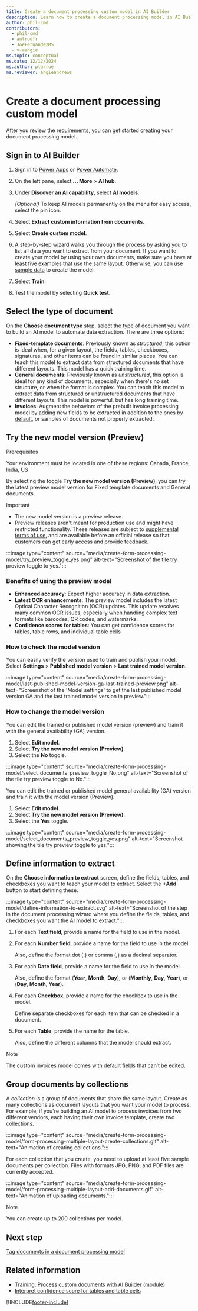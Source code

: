 ```yaml
---
title: Create a document processing custom model in AI Builder
description: Learn how to create a document processing model in AI Builder.
author: phil-cmd
contributors:
  - phil-cmd
  - antrodfr
  - JoeFernandezMS
  - v-aangie
ms.topic: conceptual
ms.date: 12/12/2024
ms.author: plarrue
ms.reviewer: angieandrews
---
```


# Create a document processing custom model

After you review the [requirements](form-processing-model-requirements.md), you can get started creating your document processing model.

## Sign in to AI Builder

1. Sign in to [Power Apps](https://make.powerapps.com/) or [Power Automate](https://make.powerautomate.com).
1. On the left pane, select **... More** > **AI hub**.
1. Under **Discover an AI capability**, select **AI models**.

    *(Optional)* To keep AI models permanently on the menu for easy access, select the pin icon.

1. Select **Extract custom information from documents**.
1. Select **Create custom model**.
1. A step-by-step wizard walks you through the process by asking you to list all data you want to extract from your document. If you want to create your model by using your own documents, make sure you have at least five examples that use the same layout. Otherwise, you can [use sample data](form-processing-sample-data.md) to create the model.
1. Select **Train**.
1. Test the model by selecting **Quick test**.

## Select the type of document

On the **Choose document type** step, select the type of document you want to build an AI model to automate data extraction. There are three options:

- **Fixed-template documents**: Previously known as *structured*, this option is ideal when, for a given layout, the fields, tables, checkboxes, signatures, and other items can be found in similar places. You can teach this model to extract data from structured documents that have different layouts. This model has a quick training time.
- **General documents**: Previously known as *unstructured*, this option is ideal for any kind of documents, especially when there's no set structure, or when the format is complex. You can teach this model to extract data from structured or unstructured documents that have different layouts. This model is powerful, but has long training time.
- **Invoices**: Augment the behaviors of the prebuilt invoice processing model by adding new fields to be extracted in addition to the ones by [default](prebuilt-invoice-processing.md#model-output), or samples of documents not properly extracted.

## Try the new model version (Preview)

Prerequisites

Your environment must be located in one of these regions:
Canada, France, India, US

By selecting the toggle **Try the new model version (Preview)**, you can try the latest preview model version for Fixed template documents and General documents.

> [!IMPORTANT]
> - The new model version is a preview release.
> - Preview releases aren't meant for production use and might have restricted functionality. These releases are subject to [supplemental terms of use](https://www.microsoft.com/en-us/business-applications/legal/supp-powerplatform-preview/), and are available before an official release so that customers can get early access and provide feedback.

:::image type="content" source="media/create-form-processing-model/try_preview_toggle_yes.png" alt-text="Screenshot of the tile try preview toggle to yes.":::

### Benefits of using the preview model

- **Enhanced accuracy**: Expect higher accuracy in data extraction.
- **Latest OCR enhancements**: The preview model includes the latest Optical Character Recognition (OCR) updates. This update resolves many common OCR issues, especially when handling complex text formats like barcodes, QR codes, and watermarks.
- **Confidence scores for tables**: You can get confidence scores for tables, table rows, and individual table cells

### How to check the model version

You can easily verify the version used to train and publish your model. Select **Settings** > **Published model version** > **Last trained model version**.

:::image type="content" source="media/create-form-processing-model/last-published-model-version-ga-last-trained-preview.png" alt-text="Screenshot of the 'Model settings' to get the last published model version GA and the last trained model version in preview.":::

### How to change the model version

You can edit the trained or published model version (preview) and train it with the general availability (GA) version.

1. Select **Edit model**.
1. Select **Try the new model version (Preview)**.
1. Select the **No** toggle.

:::image type="content" source="media/create-form-processing-model/select_documents_preview_toggle_No.png" alt-text="Screenshot of the tile try preview toggle to No.":::
  
You can edit the trained or published model general availability (GA) version and train it with the model version (Preview).

1. Select **Edit model**.
1. Select **Try the new model version (Preview)**.
1. Select the **Yes** toggle.

:::image type="content" source="media/create-form-processing-model/select_documents_preview_toggle_yes.png" alt-text="Screenshot showing the tile try preview toggle to yes.":::

## Define information to extract

On the **Choose information to extract** screen, define the fields, tables, and checkboxes you want to teach your model to extract. Select the **+Add** button to start defining these.

:::image type="content" source="media/create-form-processing-model/define-information-to-extract.svg" alt-text="Screenshot of the step in the document processing wizard where you define the fields, tables, and checkboxes you want the AI model to extract.":::

1. For each **Text field**, provide a name for the field to use in the model.
1. For each **Number field**, provide a name for the field to use in the model.

    Also, define the format dot (**.**) or comma (**,**) as a decimal separator.

1. For each **Date field**, provide a name for the field to use in the model.

    Also, define the format (**Year**, **Month**, **Day**), or (**Monthly**, **Day**, **Year**), or (**Day**, **Month**, **Year**).

1. For each **Checkbox**, provide a name for the checkbox to use in the model.

    Define separate checkboxes for each item that can be checked in a document.

1. For each **Table**, provide the name for the table.

    Also, define the different columns that the model should extract.

 > [!NOTE]
 > The custom invoices model comes with default fields that can’t be edited.

## Group documents by collections

A *collection* is a group of documents that share the same layout. Create as many collections as document layouts that you want your model to process. For example, if you're building an AI model to process invoices from two different vendors, each having their own invoice template, create two collections.

:::image type="content" source="media/create-form-processing-model/form-processing-multiple-layout-create-collections.gif" alt-text="Animation of creating collections.":::

For each collection that you create, you need to upload at least five sample documents per collection. Files with formats JPG, PNG, and PDF files are currently accepted.

:::image type="content" source="media/create-form-processing-model/form-processing-multiple-layout-add-documents.gif" alt-text="Animation of uploading documents.":::

 > [!NOTE]
 > You can create up to 200 collections per model.

## Next step

[Tag documents in a document processing model](tag-form-processing-model.md)

## Related information

- [Training: Process custom documents with AI Builder (module)](/training/modules/get-started-with-form-processing/)
- [Interpret confidence score for tables and table cells](interpret-confidence-score.md)

[!INCLUDE[footer-include](includes/footer-banner.md)]
